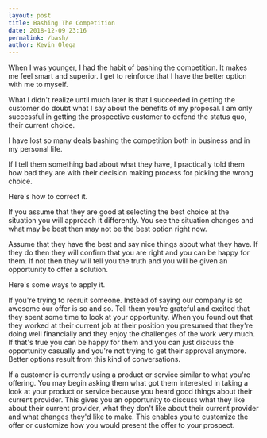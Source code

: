 ```yaml
--- 
layout: post 
title: Bashing The Competition
date: 2018-12-09 23:16
permalink: /bash/ 
author: Kevin Olega 
--- 
```

When I was younger, I had the habit of bashing the competition. It makes me feel smart and superior. I get to reinforce that I have the better option with me to myself. 

What I didn't realize until much later is that I succeeded in getting the customer do doubt what I say about the benefits of my proposal. I am only successful in getting the prospective customer to defend the status quo, their current choice.

I have lost so many deals bashing the competition both in business and in my personal life.  

If I tell them something bad about what they have, I practically told them how bad they are with their decision making process for picking the wrong choice.

Here's how to correct it.

If you assume that they are good at selecting the best choice at the situation you will approach it differently. You see the situation changes and what may be best then may not be the best option right now. 

Assume that they have the best and say nice things about what they have. If they do then they will confirm that you are right and you can be happy for them. If not then they will tell you the truth and you will be given an opportunity to offer a solution.

Here's some ways to apply it.

If you're trying to recruit someone. Instead of saying our company is so awesome our offer is so and so. Tell them you're grateful and excited that they spent some time to look at your opportunity. When you found out that they worked at their current job at their position you presumed that they're doing well financially and they enjoy the challenges of the work very much. If that's true you can be happy for them and you can just discuss the opportunity casually and you're not trying to get their approval anymore. Better options result from this kind of conversations.  

If a customer is currently using a product or service similar to what you're offering. You may begin asking them what got them interested in taking a look at your product or service because you heard good things about their current provider. This gives you an opportunity to discuss what they like about their current provider, what they don't like about their current provider and what changes they'd like to make. This enables you to customize the offer or customize how you would present the offer to your prospect. 